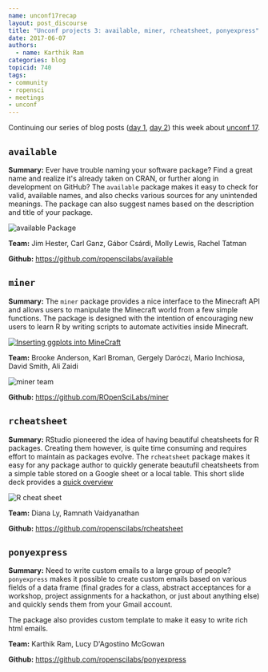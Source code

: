 ```yaml
---
name: unconf17recap
layout: post_discourse
title: "Unconf projects 3: available, miner, rcheatsheet, ponyexpress"
date: 2017-06-07
authors:
  - name: Karthik Ram
categories: blog
topicid: 740
tags:
- community
- ropensci
- meetings
- unconf
---
```


Continuing our series of blog posts ([day 1](https://ropensci.org/blog/blog/2017/06/05/unconf_recap_1), [day 2](https://ropensci.org/blog/blog/2017/06/06/unconf_recap_2)) this week about [unconf 17](https://ropensci.org/blog/blog/2017/06/02/unconf2017).



## `available`

**Summary:**  Ever have trouble naming your software package? Find a great name and realize it's already taken on CRAN, or further along in development on GitHub? The `available` package makes it easy to check for valid, available names, and also checks various sources for any unintended meanings. The package can also suggest names based on the description and title of your package.

![available Package](https://i.imgur.com/k6J5hQr.png)

**Team:** Jim Hester, Carl Ganz, Gábor Csárdi, Molly Lewis, Rachel Tatman

**Github:** https://github.com/ropenscilabs/available


## `miner`

**Summary:**
The `miner` package provides a nice interface to the Minecraft API and allows users to manipulate the Minecraft world from a few simple functions. The package is designed with the intention of encouraging new users to learn R by writing scripts to automate activities inside Minecraft.

[![Inserting ggplots into MineCraft](https://i.imgur.com/G0PComZ.png)](https://www.youtube.com/watch?v=zggCAYAfjXE "ggplot2 with Minecraft")

**Team:** Brooke Anderson, Karl Broman, Gergely Daróczi, Mario Inchiosa, David Smith, Ali Zaidi

![miner team](https://i.imgur.com/EBVkz7G.jpg)

**Github:** https://github.com/ROpenSciLabs/miner


## `rcheatsheet`

**Summary:**  RStudio pioneered the idea of having beautiful cheatsheets for R packages. Creating them however, is quite time consuming and requires effort to maintain as packages evolve.  The `rcheatsheet` package makes it easy for any package author to quickly generate beautufil cheatsheets from a simple table stored on a Google sheet or a local table. This short slide deck provides a [quick overview](https://gitpitch.com/ramnathv/rcheatsheet/master?grs=github&t=moon)

![R cheat sheet](https://i.imgur.com/JUC3Ljh.gif)

**Team:** Diana Ly, Ramnath Vaidyanathan

**Github:** https://github.com/ropenscilabs/rcheatsheet


## `ponyexpress`

**Summary:**
Need to write custom emails to a large group of people? `ponyexpress` makes it possible to create custom emails based on various fields of a data frame (final grades for a class, abstract acceptances for a workshop, project assignments for a hackathon, or just about anything else) and quickly sends them from your Gmail account.

The package also provides custom template to make it easy to write rich html emails.

**Team:** Karthik Ram, Lucy D'Agostino McGowan

**Github:** https://github.com/ropenscilabs/ponyexpress


